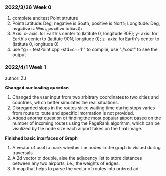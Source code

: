 ### 2022/3/26 Week 0

1. complete and test Point struture
2. Point(Latitude: Deg, negative is South, positive is North; Longitude: Deg, negative is West, positive is East):
3. Axis: x- axis: for Earth's center to (latitute 0, longitude 90E); y- axis: for Earth's center to (latitute 90N, longitude 0); z- axis: for Earth's center to (latitute 0, longitude 0) 
4. use "g++ testPoint.cpp -std=c++11" to complie, use "./a.out" to see the output

### 2022/4/1 Week 1
author: ZJ

**Changed our leading question**
1. Changed the user input from two arbitrary coordinates to two cities and countries, which better simulates the real situations.
2. Disregarded stops in the routes since waiting time during stops varies from route to route and specific information is not provided.
3. Added another question of finding the most popular airport based on the number of incoming routes using the PageRank algorithm, which can be visulized by the node size each airport takes on the final image.

**Finished basic interfaces of Graph**
1. A vector of bool to mark whether the nodes in the graph is visited during traversals.
2. A 2d vector of double, alse the adjacency list to store distances between any two airports, i.e., the weights of edges.
3. A map that helps to parse the vector of routes into ordered ad

